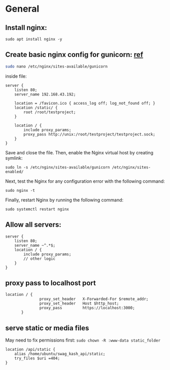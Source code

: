 # General

## Install nginx:
```
sudo apt install nginx -y
```

## Create basic nginx config for gunicorn: [ref](https://www.alibabacloud.com/blog/how-to-set-up-django-with-postgres-nginx-and-gunicorn-on-ubuntu-16-04_594319)
```bash
sudo nano /etc/nginx/sites-available/gunicorn
```
inside file:
```
server {
    listen 80;
    server_name 192.168.43.192;

    location = /favicon.ico { access_log off; log_not_found off; }
    location /static/ {
        root /root/testproject;
    }

    location / {
        include proxy_params;
        proxy_pass http://unix:/root/testproject/testproject.sock;
    }
}
```
Save and close the file. Then, enable the Nginx virtual host by creating symlink:
```
sudo ln -s /etc/nginx/sites-available/gunicorn /etc/nginx/sites-enabled/
```
Next, test the Nginx for any configuration error with the following command:
```
sudo nginx -t
```
Finally, restart Nginx by running the following command:
```
sudo systemctl restart nginx
```

## Allow all servers:
```
server {
    listen 80;
    server_name ~^.*$;
    location / {
        include proxy_params;
        // other logic
    }
}
```


## proxy pass to localhost port
```
location / {
               proxy_set_header   X-Forwarded-For $remote_addr;
               proxy_set_header   Host $http_host;
               proxy_pass         https://localhost:3000;
       }
```

## serve static or media files
May need to fix permissions first: `sudo chown -R :www-data static_folder`
```
location /api/static {
    alias /home/ubuntu/swag_kash_api/static;
    try_files $uri =404;
}
```
